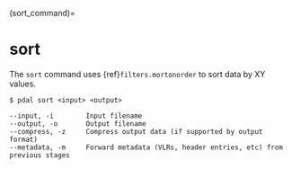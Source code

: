 (sort_command)=

# sort

The `sort` command uses {ref}`filters.mortonorder` to sort data by XY values.

```
$ pdal sort <input> <output>
```

```
--input, -i        Input filename
--output, -o       Output filename
--compress, -z     Compress output data (if supported by output format)
--metadata, -m     Forward metadata (VLRs, header entries, etc) from previous stages
```
